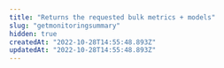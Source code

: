 ```yaml
---
title: "Returns the requested bulk metrics + models"
slug: "getmonitoringsummary"
hidden: true
createdAt: "2022-10-28T14:55:48.893Z"
updatedAt: "2022-10-28T14:55:48.893Z"
---
```

